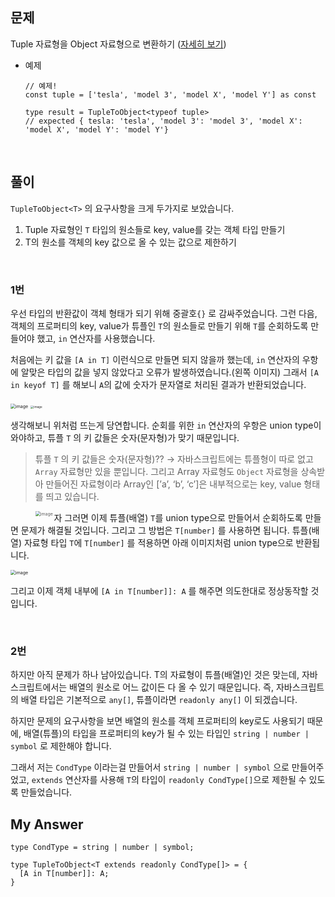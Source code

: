 ## 문제

Tuple 자료형을 Object 자료형으로 변환하기 ([자세히 보기](https://github.com/type-challenges/type-challenges/blob/main/questions/00011-easy-tuple-to-object/README.md))

- 예제

  ```tsx
  // 예제!
  const tuple = ['tesla', 'model 3', 'model X', 'model Y'] as const
  
  type result = TupleToObject<typeof tuple>
  // expected { tesla: 'tesla', 'model 3': 'model 3', 'model X': 'model X', 'model Y': 'model Y'}
  ```

<br>

## 풀이

`TupleToObject<T>` 의 요구사항을 크게 두가지로 보았습니다.

1. Tuple 자료형인 `T` 타입의 원소들로 key, value를 갖는 객체 타입 만들기
2. T의 원소를 객체의 key 값으로 올 수 있는 값으로 제한하기

<br>

### 1번

우선 타입의 반환값이 객체 형태가 되기 위해 중괄호`{}` 로 감싸주었습니다. 그런 다음, 객체의 프로퍼티의 key, value가 튜플인 `T`의 원소들로 만들기 위해 `T`를 순회하도록 만들어야 했고, `in` 연산자를 사용했습니다.

처음에는 키 값을 `[A in T]` 이런식으로 만들면 되지 않을까 했는데, `in` 연산자의 우항에 알맞은 타입의 값을 넣지 않았다고 오류가 발생하였습니다.(왼쪽 이미지) 그래서 `[A in keyof T]` 를 해보니 `A`의 값에 숫자가 문자열로 처리된 결과가 반환되었습니다.

<img src="https://user-images.githubusercontent.com/70627979/199896094-21733a46-1461-4de1-9dfc-37711ebe9f32.png" alt="image" style="zoom:50%;"/>

<img src="https://user-images.githubusercontent.com/70627979/199896167-dd1f1396-1e93-49c0-a071-14deca43b05e.png" alt="image" style="zoom:33%;" />

생각해보니 위처럼 뜨는게 당연합니다. 순회를 위한 `in` 연산자의 우항은 union type이 와야하고, 튜플 `T` 의 키 값들은 숫자(문자형)가 맞기 때문입니다.

> 튜플 `T` 의 키 값들은 숫자(문자형)?? → 자바스크립트에는 튜플형이 따로 없고 `Array` 자료형만 있을 뿐입니다. 그리고 Array 자료형도 `Object` 자료형을 상속받아 만들어진 자료형이라 Array인 [’a’, ‘b’, ‘c’]은 내부적으로는 key, value 형태를 띄고 있습니다.
>
> <img src="https://user-images.githubusercontent.com/70627979/199896175-6e2f95c0-769c-4f93-9d2b-bec54f807d49.png" alt="image" style="zoom:50%;" align="left"/>

자 그러면 이제 튜플(배열) `T`를 union type으로 만들어서 순회하도록 만들면 문제가 해결될 것입니다. 그리고 그 방법은 `T[number]` 를 사용하면 됩니다. 튜플(배열) 자료형 타입 `T`에 `T[number]` 를 적용하면 아래 이미지처럼 union type으로 반환됩니다.

<img src="https://user-images.githubusercontent.com/70627979/199896453-b2851e12-1075-4bda-b94e-87193e8901e0.png" alt="image" style="zoom:50%;" />

그리고 이제 객체 내부에 `[A in T[number]]: A` 를 해주면 의도한대로 정상동작할 것입니다.

<br>

### 2번

하지만 아직 문제가 하나 남아있습니다. T의 자료형이 튜플(배열)인 것은 맞는데, 자바스크립트에서는 배열의 원소로 어느 값이든 다 올 수 있기 때문입니다. 즉, 자바스크립트의 배열 타입은 기본적으로 `any[]`, 튜플이라면 `readonly any[]` 이 되겠습니다.

하지만 문제의 요구사항을 보면 배열의 원소를 객체 프로퍼티의 key로도 사용되기 때문에, 배열(튜플)의 타입을 프로퍼티의 key가 될 수 있는 타입인 `string | number | symbol` 로 제한해야 합니다.

그래서 저는 `CondType` 이라는걸 만들어서 `string | number | symbol` 으로 만들어주었고, `extends` 연산자를 사용해 `T`의 타입이 `readonly CondType[]`으로 제한될 수 있도록 만들었습니다.



## My Answer

```tsx
type CondType = string | number | symbol;

type TupleToObject<T extends readonly CondType[]> = {
  [A in T[number]]: A;
}
```

